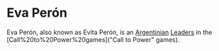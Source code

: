 # Eva Perón

Eva Perón, also known as Evita Perón, is an [Argentinian](Argentinian) [Leaders](leader) in the [Call%20to%20Power%20games]("Call to Power" games).